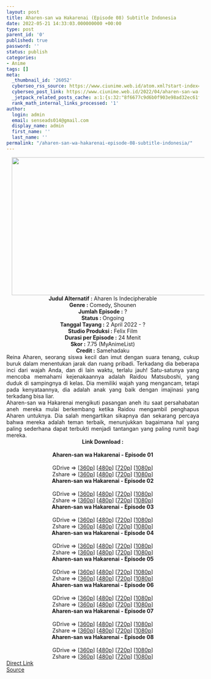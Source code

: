 ```yaml
---
layout: post
title: Aharen-san wa Hakarenai (Episode 08) Subtitle Indonesia
date: 2022-05-21 14:33:03.000000000 +00:00
type: post
parent_id: '0'
published: true
password: ''
status: publish
categories:
- Anime
tags: []
meta:
  _thumbnail_id: '26052'
  cyberseo_rss_source: https://www.ciunime.web.id/atom.xml?start-index=1
  cyberseo_post_link: https://www.ciunime.web.id/2022/04/aharen-san-wa-hakarenai-subtitle.html
  _jetpack_related_posts_cache: a:1:{s:32:"8f6677c9d6b0f903e98ad32ec61f8deb";a:2:{s:7:"expires";i:1653206288;s:7:"payload";a:3:{i:0;a:1:{s:2:"id";i:25961;}i:1;a:1:{s:2:"id";i:25520;}i:2;a:1:{s:2:"id";i:25859;}}}}
  rank_math_internal_links_processed: '1'
author:
  login: admin
  email: senseads014@gmail.com
  display_name: admin
  first_name: ''
  last_name: ''
permalink: "/aharen-san-wa-hakarenai-episode-08-subtitle-indonesia/"
---
```

<div class="separator" style="clear: both; text-align: center;"><a href="https://blogger.googleusercontent.com/img/b/R29vZ2xl/AVvXsEj1OpV0bq9DgUtZj-Em5xnmdzsm8KIzpCz6anb6UMXOyV2rKhlPDDFlk42i5u7hEB1dK87zUvhkiCsvfD31SbaGYIBxdjyhsd1m977rZGf9hmveiAN02ufz7e3In9c1qVLISwsa-ReetPD1Zx4TXzXz-8se0q_k1eK-Irn8QDEw7X7u30pslKlWKglV/s1280/Aharen-san%20wa%20Hakarenai.jpg" style="margin-left: 1em; margin-right: 1em;"><img border="0" data-original-height="720" data-original-width="1280" height="360" src="{{ site.baseurl }}/assets/2022/05/Aharen-san%20wa%20Hakarenai.jpg" width="640" /></a></div>
<div class="separator" style="clear: both; text-align: center;"></div>
<div style="text-align: center;"><b>Judul</b><b><b> Alternatif</b> :</b> Aharen Is Indecipherable</div>
<div style="text-align: center;"><b><b>Genre :</b></b> Comedy, Shounen</div>
<div style="text-align: center;"><b>Jumlah Episode :</b> ?<br /><b>Status :&nbsp;</b>Ongoing<br /><b>Tanggal Tayang :</b> 2 April&nbsp;2022 - ?<br /><b>Studio Produksi :</b>&nbsp;Felix Film<br /><b>Durasi per Episode :</b> 24 Menit</div>
<div style="text-align: center;"><b>Skor :</b> 7.75 (MyAnimeList)</div>
<div style="text-align: center;"><b>Credit :</b>&nbsp;Samehadaku</div>
<div style="text-align: center;"></div>
<div style="text-align: justify;">
<div>Reina Aharen, seorang siswa kecil dan imut dengan suara tenang, cukup buruk dalam menentukan jarak dan ruang pribadi. Terkadang dia beberapa inci dari wajah Anda, dan di lain waktu, terlalu jauh! Satu-satunya yang mencoba memahami kejenakaannya adalah Raidou Matsuboshi, yang duduk di sampingnya di kelas. Dia memiliki wajah yang mengancam, tetapi pada kenyataannya, dia adalah anak yang baik dengan imajinasi yang terkadang bisa liar.</div>
<div></div>
<div>Aharen-san wa Hakarenai mengikuti pasangan aneh itu saat persahabatan aneh mereka mulai berkembang ketika Raidou mengambil penghapus Aharen untuknya. Dia salah mengartikan sikapnya dan sekarang percaya bahwa mereka adalah teman terbaik, menunjukkan bagaimana hal yang paling sederhana dapat terbukti menjadi tantangan yang paling rumit bagi mereka.</div>
</div>
<div style="text-align: justify;"></div>
<div style="text-align: justify;"></div>
<div style="text-align: center;">
<div style="text-align: center;">
<div style="text-align: left;">
<div style="text-align: center;"><b>Link Download :</b></div>
<div style="text-align: center;"><b><br /></b></div>
<div style="text-align: center;"><span style="text-align: left;"><b>Aharen-san wa Hakarenai&nbsp;</b></span><b>- Episode 01</b></div>
<div style="text-align: center;"><b><br /></b></div>
<div style="text-align: center;">GDrive =&gt; [<a href="https://acefile.co/f/71606576/awh-01-360p-samehadaku-care-mp4" target="_blank" rel="noopener">360p</a>] [<a href="https://acefile.co/f/71606581/awh-01-480p-samehadaku-care-mp4" target="_blank" rel="noopener">480p</a>] [<a href="https://acefile.co/f/71606899/awh-01-mp4hd-samehadaku-care-mp4" target="_blank" rel="noopener">720p</a>] [<a href="https://acefile.co/f/71607300/awh-01-fullhd-samehadaku-care-mp4" target="_blank" rel="noopener">1080p</a>]</div>
<div style="text-align: center;">Zshare =&gt; [<a href="https://www14.zippyshare.com/v/j2R2TxFu/file.html" target="_blank" rel="noopener">360p</a>] [<a href="https://www14.zippyshare.com/v/vvzj9PXv/file.html" target="_blank" rel="noopener">480p</a>] [<a href="https://www103.zippyshare.com/v/4PoB7b59/file.html" target="_blank" rel="noopener">720p</a>] [<a href="https://www77.zippyshare.com/v/zVwezygs/file.html" target="_blank" rel="noopener">1080p</a>]</div>
<div style="text-align: center;"></div>
<div style="text-align: center;">
<div><span style="text-align: left;"><b>Aharen-san wa Hakarenai&nbsp;</b></span><b>- Episode 02</b></div>
<div><b><br /></b></div>
<div>GDrive =&gt; [<a href="https://acefile.co/f/72168806/awh-02-360p-samehadaku-care-mp4" target="_blank" rel="noopener">360p</a>] [<a href="https://acefile.co/f/72168813/awh-02-480p-samehadaku-care-mp4" target="_blank" rel="noopener">480p</a>] [<a href="https://acefile.co/f/72168957/awh-02-mp4hd-samehadaku-care-mp4" target="_blank" rel="noopener">720p</a>] [<a href="https://acefile.co/f/72169340/awh-02-fullhd-samehadaku-care-mp4" target="_blank" rel="noopener">1080p</a>]</div>
<div>Zshare =&gt; [<a href="https://www33.zippyshare.com/v/kbnYLbzq/file.html" target="_blank" rel="noopener">360p</a>] [<a href="https://www33.zippyshare.com/v/J4wRZiHB/file.html" target="_blank" rel="noopener">480p</a>] [<a href="https://www49.zippyshare.com/v/p9LfNPr3/file.html" target="_blank" rel="noopener">720p</a>] [<a href="https://www116.zippyshare.com/v/cUOZC9bj/file.html" target="_blank" rel="noopener">1080p</a>]</div>
<div></div>
<div>
<div><span style="text-align: left;"><b>Aharen-san wa Hakarenai&nbsp;</b></span><b>- Episode 03</b></div>
<div><b><br /></b></div>
<div>GDrive =&gt; [<a href="https://acefile.co/f/72722028/awh-03-360p-samehadaku-care-mp4" target="_blank" rel="noopener">360p</a>] [<a href="https://acefile.co/f/72722035/awh-03-480p-samehadaku-care-mp4" target="_blank" rel="noopener">480p</a>] [<a href="https://acefile.co/f/72722737/awh-03-mp4hd-samehadaku-care-mp4" target="_blank" rel="noopener">720p</a>] [<a href="https://acefile.co/f/72722953/awh-03-fullhd-samehadaku-care-mp4" target="_blank" rel="noopener">1080p</a>]</div>
<div>Zshare =&gt; [<a href="https://www101.zippyshare.com/v/vQJEs0hF/file.html" target="_blank" rel="noopener">360p</a>] [<a href="https://www101.zippyshare.com/v/rFevbC5O/file.html" target="_blank" rel="noopener">480p</a>] [<a href="https://www30.zippyshare.com/v/HNqOHjen/file.html" target="_blank" rel="noopener">720p</a>] [<a href="https://www60.zippyshare.com/v/0UBONDVH/file.html" target="_blank" rel="noopener">1080p</a>]</div>
</div>
<div></div>
<div>
<div><span style="text-align: left;"><b>Aharen-san wa Hakarenai&nbsp;</b></span><b>- Episode 04</b></div>
<div><b><br /></b></div>
<div>GDrive =&gt; [<a href="https://acefile.co/f/73249094/awh-04-360p-samehadaku-care-mp4" target="_blank" rel="noopener">360p</a>] [<a href="https://acefile.co/f/73249099/awh-04-480p-samehadaku-care-mp4" target="_blank" rel="noopener">480p</a>] [<a href="https://acefile.co/f/73249235/awh-04-mp4hd-samehadaku-care-mp4" target="_blank" rel="noopener">720p</a>] [<a href="https://acefile.co/f/73249895/awh-04-fullhd-samehadaku-care-mp4" target="_blank" rel="noopener">1080p</a>]</div>
<div>Zshare =&gt; [<a href="https://www19.zippyshare.com/v/0O1p2hcj/file.html" target="_blank" rel="noopener">360p</a>] [<a href="https://www19.zippyshare.com/v/ujuKomch/file.html" target="_blank" rel="noopener">480p</a>] [<a href="https://www72.zippyshare.com/v/Nr0EekuM/file.html" target="_blank" rel="noopener">720p</a>] [<a href="https://www21.zippyshare.com/v/KGlukDgr/file.html" target="_blank" rel="noopener">1080p</a>]</div>
</div>
<div></div>
<div>
<div><span style="text-align: left;"><b>Aharen-san wa Hakarenai&nbsp;</b></span><b>- Episode 05</b></div>
<div><b><br /></b></div>
<div>GDrive =&gt; [<a href="https://acefile.co/f/73788804/awh-05-360p-samehadaku-care-mp4" target="_blank" rel="noopener">360p</a>] [<a href="https://acefile.co/f/73788810/awh-05-480p-samehadaku-care-mp4" target="_blank" rel="noopener">480p</a>] [<a href="https://acefile.co/f/73789002/awh-05-mp4hd-samehadaku-care-mp4" target="_blank" rel="noopener">720p</a>] [<a href="https://acefile.co/f/73789582/awh-05-fullhd-samehadaku-care-mp4" target="_blank" rel="noopener">1080p</a>]</div>
<div>Zshare =&gt; [<a href="https://www72.zippyshare.com/v/NEOKnvlW/file.html" target="_blank" rel="noopener">360p</a>] [<a href="https://www72.zippyshare.com/v/ENkZqN4E/file.html" target="_blank" rel="noopener">480p</a>] [<a href="https://www102.zippyshare.com/v/d2Dtfr1c/file.html" target="_blank" rel="noopener">720p</a>] [<a href="https://www103.zippyshare.com/v/zBrJ01Pz/file.html" target="_blank" rel="noopener">1080p</a>]</div>
</div>
<div></div>
<div>
<div><span style="text-align: left;"><b>Aharen-san wa Hakarenai&nbsp;</b></span><b>- Episode 06</b></div>
<div><b><br /></b></div>
<div>GDrive =&gt; [<a href="https://acefile.co/f/74230487/awh-06-360p-samehadaku-care-mp4" target="_blank" rel="noopener">360p</a>] [<a href="https://acefile.co/f/74230495/awh-06-480p-samehadaku-care-mp4" target="_blank" rel="noopener">480p</a>] [<a href="https://acefile.co/f/74230667/awh-06-mp4hd-samehadaku-care-mp4" target="_blank" rel="noopener">720p</a>] [<a href="https://acefile.co/f/74231044/awh-06-fullhd-samehadaku-care-mp4" target="_blank" rel="noopener">1080p</a>]</div>
<div>Zshare =&gt; [<a href="https://www90.zippyshare.com/v/hQxgvBmu/file.html" target="_blank" rel="noopener">360p</a>] [<a href="https://www90.zippyshare.com/v/oiSyxcdW/file.html" target="_blank" rel="noopener">480p</a>] [<a href="https://www78.zippyshare.com/v/gX8F1GmY/file.html" target="_blank" rel="noopener">720p</a>] [<a href="https://www115.zippyshare.com/v/VqXbBb3A/file.html" target="_blank" rel="noopener">1080p</a>]</div>
</div>
<div></div>
<div>
<div><span style="text-align: left;"><b>Aharen-san wa Hakarenai&nbsp;</b></span><b>- Episode 07</b></div>
<div><b><br /></b></div>
<div>GDrive =&gt; [<a href="https://acefile.co/f/74741572/awh-07-360p-samehadaku-care-mp4" target="_blank" rel="noopener">360p</a>] [<a href="https://acefile.co/f/74741578/awh-07-480p-samehadaku-care-mp4" target="_blank" rel="noopener">480p</a>] [<a href="https://acefile.co/f/74741673/awh-07-mp4hd-samehadaku-care-mp4" target="_blank" rel="noopener">720p</a>] [<a href="https://acefile.co/f/74742052/awh-07-fullhd-samehadaku-care-mp4" target="_blank" rel="noopener">1080p</a>]</div>
<div>Zshare =&gt; [<a href="https://www103.zippyshare.com/v/0IRn0Kj1/file.html" target="_blank" rel="noopener">360p</a>] [<a href="https://www103.zippyshare.com/v/W7nl5Dnc/file.html" target="_blank" rel="noopener">480p</a>] [<a href="https://www84.zippyshare.com/v/HO54iGqW/file.html" target="_blank" rel="noopener">720p</a>] [<a href="https://www59.zippyshare.com/v/uZlsXGNn/file.html" target="_blank" rel="noopener">1080p</a>]</div>
</div>
<div></div>
<div>
<div><span style="text-align: left;"><b>Aharen-san wa Hakarenai&nbsp;</b></span><b>- Episode 08</b></div>
<div><b><br /></b></div>
<div>GDrive =&gt; [<a href="https://acefile.co/f/75217735/awh-08-360p-samehadaku-care-mp4" target="_blank" rel="noopener">360p</a>] [<a href="https://acefile.co/f/75217739/awh-08-480p-samehadaku-care-mp4" target="_blank" rel="noopener">480p</a>] [<a href="https://acefile.co/f/75217962/awh-08-mp4hd-samehadaku-care-mp4" target="_blank" rel="noopener">720p</a>] [<a href="https://acefile.co/f/75218274/awh-08-fullhd-samehadaku-care-mp4" target="_blank" rel="noopener">1080p</a>]</div>
<div>Zshare =&gt; [<a href="https://www15.zippyshare.com/v/yaZTAuaZ/file.html" target="_blank" rel="noopener">360p</a>] [<a href="https://www15.zippyshare.com/v/RI70rSRz/file.html" target="_blank" rel="noopener">480p</a>] [<a href="https://www37.zippyshare.com/v/T00mvyqj/file.html" target="_blank" rel="noopener">720p</a>] [<a href="https://www39.zippyshare.com/v/X3hp3pvG/file.html" target="_blank" rel="noopener">1080p</a>]</div>
</div>
</div>
</div>
</div>
</div>
<link rel="stylesheet" href="https://cdnjs.cloudflare.com/ajax/libs/font-awesome/4.7.0/css/font-awesome.min.css" />
<div class="divbtn"> <a href="https://handymansurrender.com/fihup8buzv?key=94550f7ce39444073321dde3b8782f97" class="btn"><i class="fa fa-download"></i> Direct Link</a> <br /><a href="https://www.ciunime.web.id/2022/04/aharen-san-wa-hakarenai-subtitle.html">Source</a> </div>
